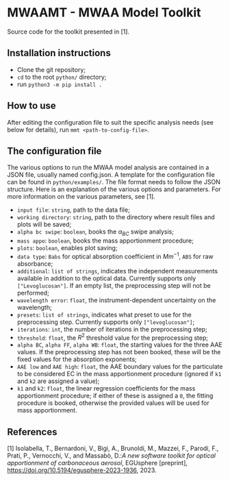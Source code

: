 # MWAAMT - MWAA Model Toolkit
Source code for the toolkit presented in [1]. 

## Installation instructions
* Clone the git repository;
* `cd` to the root `python/` directory;
* run `python3 -m pip install .`

## How to use
After editing the configuration file to suit the specific analysis needs (see below for details), run `mmt <path-to-config-file>`.

## The configuration file
The various options to run the MWAA model analysis are contained in a JSON file, usually named config.json. A template for the configuration file can be found in `python/examples/`. The file format needs to follow the JSON structure. 
Here is an explanation of the various options and parameters. For more information on the various parameters, see [1].
* `input file`: `string`, path to the data file;
* `working directory`: `string`, path to the directory where result files and plots will be saved;
* `alpha bc swipe`: `boolean`, books the $\alpha_{BC}$ swipe analysis;
* `mass appo`: `boolean`, books the mass apportionment procedure;
* `plots`: `boolean`, enables plot saving;
* `data type`: `Babs` for optical absorption coefficient in $Mm^{-1}$, `ABS` for raw absorbance;
* `additional`: `list of strings`, indicates the independent measurements available in addition to the optical data. Currently supports only `["Levoglucosan"]`. If an empty list, the preprocessing step will not be performed;
* `wavelength error`: `float`, the instrument-dependent uncertainty on the wavelength;
* `presets`: `list of strings`, indicates what preset to use for the preprocessing step. Currently supports only `["levoglucosan"]`;
* `iterations`: `int`, the number of iterations in the preprocessing step;
* `threshold`: `float`, the $R^2$ threshold value for the preprocessing step;
* `alpha BC`, `alpha FF`, `alpha WB`: `float`, the starting values for the three AAE values. If the preprocessing step has not been booked, these will be the fixed values for the absorption exponents;
* `AAE low` and `AAE high`: `float`, the AAE boundary values for the particulate to be considered EC in the mass apportionment procedure (ignored if `k1` and `k2` are assigned a value);
* `k1` and `k2`: `float`, the linear regression coefficients for the mass apportionment procedure; if either of these is assigned a `0`, the fitting procedure is booked, otherwise the provided values will be used for mass apportionment.  

## References
[1] Isolabella, T., Bernardoni, V., Bigi, A., Brunoldi, M., Mazzei, F., Parodi, F., Prati, P., Vernocchi, V., and Massabò, D.:_A new software toolkit for optical apportionment of carbonaceous aerosol_, EGUsphere [preprint], https://doi.org/10.5194/egusphere-2023-1936, 2023. 

